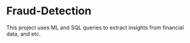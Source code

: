 # Fraud-Detection
This project uses ML and  SQL queries to extract insights from financial data, and etc.
